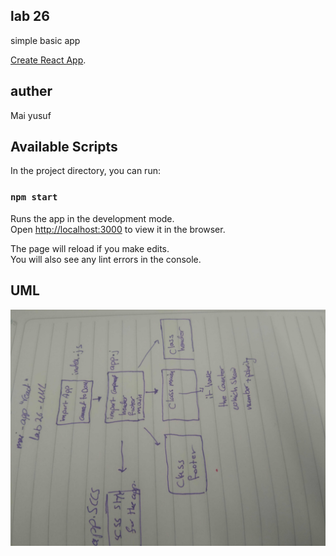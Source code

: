 ## lab 26 
simple basic app 

[Create React App](https://github.com/facebook/create-react-app).

## auther
Mai yusuf

## Available Scripts

In the project directory, you can run:

### `npm start`

Runs the app in the development mode.<br />
Open [http://localhost:3000](http://localhost:3000) to view it in the browser.

The page will reload if you make edits.<br />
You will also see any lint errors in the console.


## UML 
![](lab26.jpg)






